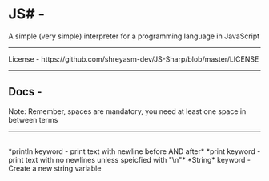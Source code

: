 # JS# -
A simple (very simple) interpreter for a programming language in JavaScript
<hr>
License - https://github.com/shreyasm-dev/JS-Sharp/blob/master/LICENSE
<hr>
<h2>
  Docs -
</h2>
Note: Remember, spaces are mandatory, you need at least one space in between terms
<hr>
<br>
*println keyword - print text with newline before AND after*
*print keyword - print text with no newlines unless speicfied with "\n"*
*String* keyword - Create a new string variable
